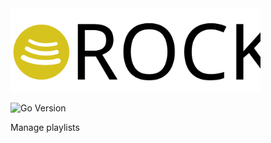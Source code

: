 <img src="./assets/rockify_logo.svg" width="400"/>

![Go Version](https://img.shields.io/badge/Go-%3E%3D%201.19-%23007d9c)

Manage playlists
